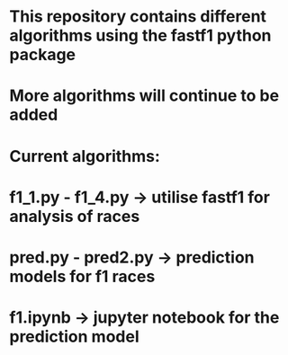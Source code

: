 # This repository contains different algorithms using the fastf1 python package
# More algorithms will continue to be added
# Current algorithms:
#       f1_1.py - f1_4.py -> utilise fastf1 for analysis of races
#       pred.py - pred2.py -> prediction models for f1 races
#       f1.ipynb -> jupyter notebook for the prediction model
